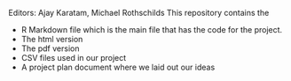 Editors: Ajay Karatam, Michael Rothschilds
This repository contains the
- R Markdown file which is the main file that has the code for the project.
- The html version
- The pdf version
- CSV files used in our project
- A project plan document where we laid out our ideas
